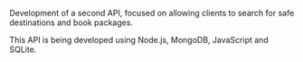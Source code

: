 Development of a second API, focused on allowing clients to search for safe destinations and book packages.

This API is being developed using Node.js, MongoDB, JavaScript and SQLite.





